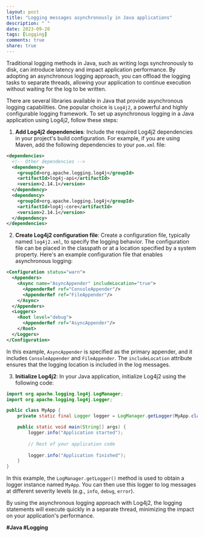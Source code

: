 ```yaml
---
layout: post
title: "Logging messages asynchronously in Java applications"
description: " "
date: 2023-09-20
tags: [Logging]
comments: true
share: true
---
```


Traditional logging methods in Java, such as writing logs synchronously to disk, can introduce latency and impact application performance. By adopting an asynchronous logging approach, you can offload the logging tasks to separate threads, allowing your application to continue execution without waiting for the log to be written.

There are several libraries available in Java that provide asynchronous logging capabilities. One popular choice is `Log4j2`, a powerful and highly configurable logging framework. To set up asynchronous logging in a Java application using Log4j2, follow these steps:

1. **Add Log4j2 dependencies**: Include the required Log4j2 dependencies in your project's build configuration. For example, if you are using Maven, add the following dependencies to your `pom.xml` file:
```xml
<dependencies>
  <!-- Other dependencies -->
  <dependency>
    <groupId>org.apache.logging.log4j</groupId>
    <artifactId>log4j-api</artifactId>
    <version>2.14.1</version>
  </dependency>
  <dependency>
    <groupId>org.apache.logging.log4j</groupId>
    <artifactId>log4j-core</artifactId>
    <version>2.14.1</version>
  </dependency>
</dependencies>
```

2. **Create Log4j2 configuration file**: Create a configuration file, typically named `log4j2.xml`, to specify the logging behavior. The configuration file can be placed in the classpath or at a location specified by a system property. Here's an example configuration file that enables asynchronous logging:
```xml
<Configuration status="warn">
  <Appenders>
    <Async name="AsyncAppender" includeLocation="true">
      <AppenderRef ref="ConsoleAppender"/>
      <AppenderRef ref="FileAppender"/>
    </Async>
  </Appenders>
  <Loggers>
    <Root level="debug">
      <AppenderRef ref="AsyncAppender"/>
    </Root>
  </Loggers>
</Configuration>
```
In this example, `AsyncAppender` is specified as the primary appender, and it includes `ConsoleAppender` and `FileAppender`. The `includeLocation` attribute ensures that the logging location is included in the log messages.

3. **Initialize Log4j2**: In your Java application, initialize Log4j2 using the following code:
```java
import org.apache.logging.log4j.LogManager;
import org.apache.logging.log4j.Logger;

public class MyApp {
    private static final Logger logger = LogManager.getLogger(MyApp.class);

    public static void main(String[] args) {
        logger.info("Application started");
        
        // Rest of your application code
        
        logger.info("Application finished");
    }
}
```
In this example, the `LogManager.getLogger()` method is used to obtain a logger instance named `MyApp`. You can then use this logger to log messages at different severity levels (e.g., `info`, `debug`, `error`).

By using the asynchronous logging approach with Log4j2, the logging statements will execute quickly in a separate thread, minimizing the impact on your application's performance.

**#Java #Logging**